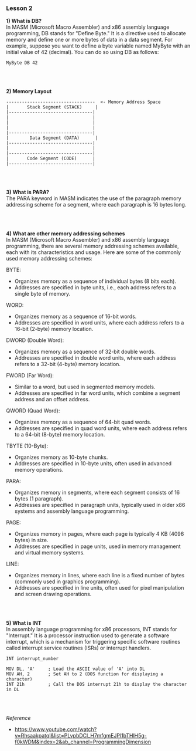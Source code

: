 ### Lesson 2

**1) What is DB?**<br/>
In MASM (Microsoft Macro Assembler) and x86 assembly language programming, DB stands for "Define Byte." It is a directive used to allocate memory and define one or more bytes of data in a data segment.
For example, suppose you want to define a byte variable named MyByte with an initial value of 42 (decimal). You can do so using DB as follows:

```assembly
MyByte DB 42
```

<br/>
<br/>

**2) Memory Layout**<br/>
```
----------------------------------  <- Memory Address Space
|       Stack Segment (STACK)     |
|--------------------------------|
|                                |
|                                |
|                                |
|--------------------------------|
|        Data Segment (DATA)      |
|--------------------------------|
|                                |
|--------------------------------|
|       Code Segment (CODE)      |
|--------------------------------|

```

<br/>
<br/>

**3) What is PARA?**<br/>
The PARA keyword in MASM indicates the use of the paragraph memory addressing scheme for a segment, where each paragraph is 16 bytes long.

<br/>
<br/>

**4) What are other memory addressing schemes**<br/>
In MASM (Microsoft Macro Assembler) and x86 assembly language programming, there are several memory addressing schemes available, each with its characteristics and usage. Here are some of the commonly used memory addressing schemes:

BYTE:
- Organizes memory as a sequence of individual bytes (8 bits each).
- Addresses are specified in byte units, i.e., each address refers to a single byte of memory.

WORD:
- Organizes memory as a sequence of 16-bit words.
- Addresses are specified in word units, where each address refers to a 16-bit (2-byte) memory location.

DWORD (Double Word):
- Organizes memory as a sequence of 32-bit double words.
- Addresses are specified in double word units, where each address refers to a 32-bit (4-byte) memory location.

FWORD (Far Word):
- Similar to a word, but used in segmented memory models.
- Addresses are specified in far word units, which combine a segment address and an offset address.

QWORD (Quad Word):
- Organizes memory as a sequence of 64-bit quad words.
- Addresses are specified in quad word units, where each address refers to a 64-bit (8-byte) memory location.

TBYTE (10-Byte):
- Organizes memory as 10-byte chunks.
- Addresses are specified in 10-byte units, often used in advanced memory operations.

PARA:
- Organizes memory in segments, where each segment consists of 16 bytes (1 paragraph).
- Addresses are specified in paragraph units, typically used in older x86 systems and assembly language programming.

PAGE:
- Organizes memory in pages, where each page is typically 4 KB (4096 bytes) in size.
- Addresses are specified in page units, used in memory management and virtual memory systems.

LINE:
- Organizes memory in lines, where each line is a fixed number of bytes (commonly used in graphics programming).
- Addresses are specified in line units, often used for pixel manipulation and screen drawing operations.

<br/>
<br/>

**5) What is INT**<br/>
In assembly language programming for x86 processors, INT stands for "Interrupt." It is a processor instruction used to generate a software interrupt, which is a mechanism for triggering specific software routines called interrupt service routines (ISRs) or interrupt handlers.
```
INT interrupt_number

MOV DL, 'A'     ; Load the ASCII value of 'A' into DL
MOV AH, 2       ; Set AH to 2 (DOS function for displaying a character)
INT 21h         ; Call the DOS interrupt 21h to display the character in DL
```

<br/>
<br/>

*Reference*
- https://www.youtube.com/watch?v=RhsaakpatqI&list=PLvpbDCl_H7mfgmEJPl1bTHlH5g-f0kWDM&index=2&ab_channel=ProgrammingDimension
